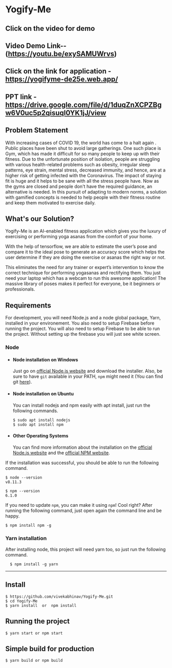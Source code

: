 # Yogify-Me


## Click on the video for demo
## Video Demo Link-- (https://youtu.be/exySAMUWrvs)

## Click on the link for application - https://yogifyme-de25e.web.app/

## PPT link - https://drive.google.com/file/d/1duqZnXCPZBgw6V0uc5p2qisuqI0YK1jJ/view

## Problem Statement

With increasing cases of COVID 19, the world has come to a halt again . Public places have been shut to avoid large gatherings. One such place is Gym, which has made it difficult for so many people to keep up with their fitness. Due to the unfortunate position of isolation, people are struggling with various health-related problems such as obesity, irregular sleep patterns, eye strain, mental stress, decreased immunity, and hence, are at a higher risk of getting infected with the Coronavirus. The impact of staying fit is huge and it helps to be sane with all the stress people have. Now as the gyms are closed and people don't have the required guidance, an alternative is needed. In this pursuit of adapting to modern norms, a solution with gamified concepts is needed to help people with their fitness routine and keep them motivated to exercise daily.


## What's our Solution?

Yogify-Me is an AI-enabled fitness application which gives you the luxury of exercising or performing yoga asanas from the comfort of your home. 

With the help of tensorflow, we are able to estimate the user’s pose and compare it to the ideal pose to generate an accuracy score which helps the user determine if they are doing the exercise or asanas the right way or not. 

This eliminates the need for any trainer or expert’s intervention to know the correct technique for performing yogasanas and rectifying them. You just need your laptop which has a webcam to run this awesome application! The massive library of poses makes it perfect for everyone, be it beginners or professionals. 

## Requirements

For development, you will need Node.js and a node global package, Yarn, installed in your environement.
You also need to setup Firebase before running the project.
You will also need to setup Firebase to be able to run the project. Without setting up the firebase you will just see white screen.

### Node
- #### Node installation on Windows

  Just go on [official Node.js website](https://nodejs.org/) and download the installer.
Also, be sure to have `git` available in your PATH, `npm` might need it (You can find git [here](https://git-scm.com/)).

- #### Node installation on Ubuntu

  You can install nodejs and npm easily with apt install, just run the following commands.

      $ sudo apt install nodejs
      $ sudo apt install npm

- #### Other Operating Systems
  You can find more information about the installation on the [official Node.js website](https://nodejs.org/) and the [official NPM website](https://npmjs.org/).

If the installation was successful, you should be able to run the following command.

    $ node --version
    v8.11.3

    $ npm --version
    6.1.0

If you need to update `npm`, you can make it using `npm`! Cool right? After running the following command, just open again the command line and be happy.

    $ npm install npm -g

###
### Yarn installation
  After installing node, this project will need yarn too, so just run the following command.

      $ npm install -g yarn

---

## Install

    $ https://github.com/vivekabhinav/Yogify-Me.git
    $ cd Yogify-Me
    $ yarn install  or  npm install


## Running the project

    $ yarn start or npm start

## Simple build for production

    $ yarn build or npm build
